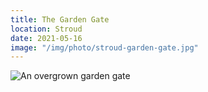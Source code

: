 ```yaml
---
title: The Garden Gate
location: Stroud
date: 2021-05-16
image: "/img/photo/stroud-garden-gate.jpg"
---
```


![An overgrown garden gate](/img/photo/stroud-garden-gate.jpg)
